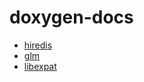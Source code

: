 doxygen-docs
============
- [hiredis](https://dirkarnez.github.io/doxygen-docs/hiredis)
- [glm](https://dirkarnez.github.io/doxygen-docs/glm)
- [libexpat](https://dirkarnez.github.io/doxygen-docs/libexpat)
